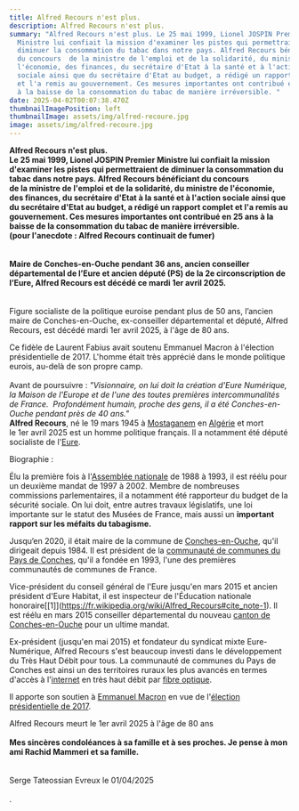 ```yaml
---
title: Alfred Recours n'est plus.
description: Alfred Recours n'est plus.
summary: "Alfred Recours n'est plus. Le 25 mai 1999, Lionel JOSPIN Premier
  Ministre lui confiait la mission d'examiner les pistes qui permettraient de
  diminuer la consommation du tabac dans notre pays. Alfred Recours bénéficiant
  du concours  de la ministre de l'emploi et de la solidarité, du ministre de
  l'économie, des finances, du secrétaire d'Etat à la santé et à l'action
  sociale ainsi que du secrétaire d'Etat au budget, a rédigé un rapport complet
  et l'a remis au gouvernement. Ces mesures importantes ont contribué en 25 ans
  à la baisse de la consommation du tabac de manière irréversible. "
date: 2025-04-02T00:07:38.470Z
thumbnailImagePosition: left
thumbnailImage: assets/img/alfred-recoure.jpg
image: assets/img/alfred-recoure.jpg
---
```

**Alfred Recours n'est plus.\
Le 25 mai 1999, Lionel JOSPIN Premier Ministre lui confiait la mission\
d'examiner les pistes qui permettraient de diminuer la consommation du tabac dans notre pays. Alfred Recours bénéficiant du concours\
de la ministre de l'emploi et de la solidarité, du ministre de l'économie, des finances, du secrétaire d'Etat à la santé et à l'action sociale ainsi que du secrétaire d'Etat au budget, a rédigé un rapport complet et l'a remis au gouvernement. Ces mesures importantes ont contribué en 25 ans à la baisse de la consommation du tabac de manière irréversible.\
(pour l'anecdote : Alfred Recours continuait de fumer)**\
\
\
**Maire de Conches-en-Ouche pendant 36 ans, ancien conseiller départemental de l’Eure et ancien député (PS) de la 2e circonscription de l’Eure, Alfred Recours est décédé ce mardi 1er avril 2025.**\
\
\
Figure socialiste de la politique euroise pendant plus de 50 ans, l’ancien maire de Conches-en-Ouche, ex-conseiller départemental et député, Alfred Recours, est décédé mardi 1er avril 2025, à l'âge de 80 ans.

Ce fidèle de Laurent Fabius avait soutenu Emmanuel Macron à l'élection présidentielle de 2017. L'homme était très apprécié dans le monde politique eurois, au-delà de son propre camp.\
\
Avant de poursuivre : *"Visionnaire, on lui doit la création d'Eure Numérique, la Maison de l'Europe et de l'une des toutes premières intercommunalités de France.  Profondément humain, proche des gens, il a été Conches-en-Ouche pendant près de 40 ans."***\
Alfred Recours**, né le 19 mars 1945 à [Mostaganem](https://fr.wikipedia.org/wiki/Mostaganem) en [Algérie](https://fr.wikipedia.org/wiki/Algérie) et mort le 1er avril 2025 est un homme politique français. Il a notamment été député socialiste de l'[Eure](https://fr.wikipedia.org/wiki/Eure_(département)).

Biographie :

Élu la première fois à l'[Assemblée nationale](https://fr.wikipedia.org/wiki/Assemblée_nationale_(France)) de 1988 à 1993, il est réélu pour un deuxième mandat de 1997 à 2002. Membre de nombreuses commissions parlementaires, il a notamment été rapporteur du budget de la sécurité sociale. On lui doit, entre autres travaux législatifs, une loi importante sur le statut des Musées de France, mais aussi un **important rapport sur les méfaits du tabagisme.**

Jusqu‘en 2020, il était maire de la commune de [Conches-en-Ouche](https://fr.wikipedia.org/wiki/Conches-en-Ouche), qu'il dirigeait depuis 1984. Il est président de la [communauté de communes du Pays de Conches](https://fr.wikipedia.org/wiki/Communauté_de_communes_du_Pays_de_Conches), qu'il a fondée en 1993, l'une des premières communautés de communes de France.

Vice-président du conseil général de l'Eure jusqu'en mars 2015 et ancien président d'Eure Habitat, il est inspecteur de l'Éducation nationale honoraire[\[1]](https://fr.wikipedia.org/wiki/Alfred_Recours#cite_note-1). Il est réélu en mars 2015 conseiller départemental du nouveau [canton de Conches-en-Ouche](https://fr.wikipedia.org/wiki/Canton_de_Conches-en-Ouche) pour un ultime mandat.

[](<>)Ex-président (jusqu'en mai 2015) et fondateur du syndicat mixte Eure-Numérique, Alfred Recours s'est beaucoup investi dans le développement du Très Haut Débit pour tous. La communauté de communes du Pays de Conches est ainsi un des territoires ruraux les plus avancés en termes d'accès à l'[internet](https://fr.wikipedia.org/wiki/Internet) en très haut débit par [fibre optique](https://fr.wikipedia.org/wiki/Fibre_optique).

Il apporte son soutien à [Emmanuel Macron](https://fr.wikipedia.org/wiki/Emmanuel_Macron) en vue de l'[élection présidentielle de 2017](https://fr.wikipedia.org/wiki/Élection_présidentielle_française_de_2017).

Alfred Recours meurt le 1er avril 2025 à l'âge de 80 ans\
\
**Mes sincères condoléances à sa famille et à ses proches. Je pense à mon ami Rachid Mammeri et sa famille.**\
\
\
Serge Tateossian Evreux le 01/04/2025\
\
.